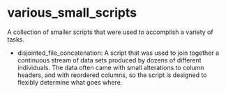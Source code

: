 # various_small_scripts
A collection of smaller scripts that were used to accomplish a variety of tasks.

- disjointed_file_concatenation:
	A script that was used to join together a continuous stream of data sets produced by dozens of different individuals.
	The data often came with small alterations to column headers, and with reordered columns, so the script is designed to flexibly determine what goes where.